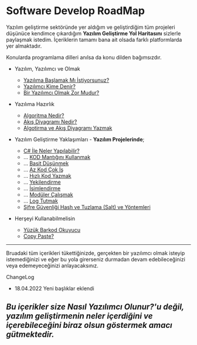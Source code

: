 # Software Develop RoadMap
Yazılım geliştirme sektöründe yer aldığım ve geliştirdiğim tüm projeleri düşünüce kendimce çıkardığım **Yazılım Geliştirme Yol Haritasını** sizlerle paylaşmak istedim. İçeriklerin tamamı bana ait olsada farklı platformlarda yer almaktadır. 

Konularda programlama dilleri anılsa da konu dilden bağımsızdır.

+ Yazılım, Yazılımcı ve Olmak
  + [Yazılıma Başlamak Mı İstiyorsunuz?](https://mustafabukulmez.com/2018/01/20/yazilima-baslamak-mi-istiyorsunuz-gormeniz-lazim/ "Yazılıma Başlamak Mı İstiyorsunuz?")
  + [Yazılımcı Kime Denir?](https://mustafabukulmez.com/2022/01/31/yazilimci-kime-denir-c-ve-net-framework-kisaca-nedir/ "Yazılımcı Kime Denir?")
  + [Bir Yazılımcı Olmak Zor Mudur?](https://mustafabklmez.medium.com/bir-yaz%C4%B1l%C4%B1mc%C4%B1-olmak-zor-mudur-9b2835edb093 "Bir Yazılımcı Olmak Zor Mudur?")

+ Yazılıma Hazırlık
  + [Algoritma Nedir?](https://mustafabukulmez.com/2020/06/20/algoritma-nedir-algoritma-tasarimi-nasil-yapilir/ "Algoritma Nedir?")
  + [Akış Diyagramı Nedir?](https://mustafabukulmez.com/2020/06/20/akis-diyagrami-nedir-akis-diyagrami-sekilleri/ "Akış Diyagramı Nedir?")
  + [Algotirma ve Akış Diyagramı Yazmak](https://mustafabukulmez.com/2020/01/24/algoritma-nedir-algoritma-nasil-yazilir/ "Algotirma ve Akış Diyagramı Yazmak")

+ Yazılım Geliştirme Yaklaşımları - **Yazılım Projelerinde**;
  +  [C# İle Neler Yapılabilir?](https://mustafabukulmez.com/2020/09/14/c-sharp-ile-neler-yapilabilir/ "C# İle Neler Yapılabilir?")
  +  ... [KOD Mantığını Kullanmak](https://dinamiknetwork.com/bir-yazilim-projesine-baslamak-tavsiyeler-1/ "KOD Mantığını Kullanmak")
  +  ... [Basit Düşünmek](https://dinamiknetwork.com/bir-yazilim-projesine-baslamak-tavsiyeler-2/ "Basit Düşünmek")
  +  ... [Az Kod Çok İş](https://dinamiknetwork.com/bir-yazilim-projesine-baslamak-tavsiyeler-3/ "Az Kod Çok İş")
  +  ... [Hızlı Kod Yazmak](https://dinamiknetwork.com/bir-yazilim-projesine-baslamak-tavsiyeler-4/ "Hızlı Kod Yazmak")
  +  ... [Yekilendirme](https://dinamiknetwork.com/bir-yazilim-projesine-baslamak-tavsiyeler-5/ "Yekilendirme")
  +  ... [İsimlendirme](https://mustafabukulmez.com/2018/03/18/c-sharp-nesne-isimlendirme-mantigi/ "İsimlendirme")
  +  ... [Modüler Çalışmak](https://mustafabukulmez.com/2018/03/16/c-sharp-moduler-calisma-mantigi/ "Modüler Çalışmak")
  +  ... [Log Tutmak](https://medium.com/@mustafabklmez/yaz%C4%B1l%C4%B1m-sistemlerinde-loglama-kavram%C4%B1-c5166ca676c4 "Log Tutmak") 
  +  [Şifre Güvenliği Hash ve Tuzlama (Salt) ve Yöntemleri](https://mustafabukulmez.com/2021/12/20/sifre-guvenligi-hash-ve-tuzlama-salt-ve-yontemleri/ "Şifre Güvenliği Hash ve Tuzlama (Salt) ve Yöntemleri") 

+ Herşeyi Kullanabilmelisin
  +  [Yüzük Barkod Okuyucu](https://dinamiknetwork.com/yuzuk-barkod-okuyucu-nedir-ne-isimize-yarar-giyilebilir-teknoloji/ "Yüzük Barkod Okuyucu")
  +  [Copy Paste?](https://mustafabukulmez.com/2018/03/22/programlamada-kopyala-yapistirin-mantigi/ "Copy Paste?")

---

Bruadaki tüm içerikleri tükettiğinizde, gerçekten bir yazılımcı olmak isteyip istemediğinizi ve eğer bu yola girerseniz durmadan devam edebileceğinizi veya edemeyeceğinizi anlayacaksınız. 

ChangeLog
+ 18.04.2022 Yeni başlıklar eklendi 

***Bu içerikler size Nasıl Yazılımcı Olunur?'u değil, yazılım geliştirmenin neler içerdiğini ve içerebileceğini biraz olsun göstermek amacı gütmektedir.***
---
